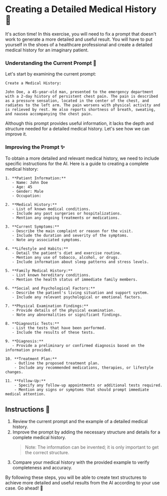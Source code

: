 # Creating a Detailed Medical History 🏥

It's action time! In this exercise, you will need to fix a prompt that doesn't work to generate a more detailed and useful result. You will have to put yourself in the shoes of a healthcare professional and create a detailed medical history for an imaginary patient.

### Understanding the Current Prompt 🧐

Let's start by examining the current prompt:

```
Create a Medical History:

John Doe, a 45-year-old man, presented to the emergency department with a 2-day history of persistent chest pain. The pain is described as a pressure sensation, located in the center of the chest, and radiates to the left arm. The pain worsens with physical activity and is relieved by rest. He also reports shortness of breath, sweating, and nausea accompanying the chest pain.
```

Although this prompt provides useful information, it lacks the depth and structure needed for a detailed medical history. Let's see how we can improve it.

### Improving the Prompt ✨

To obtain a more detailed and relevant medical history, we need to include specific instructions for the AI. Here is a guide to creating a complete medical history:

```
1. **Patient Information:**
   - Name: John Doe
   - Age: 45
   - Gender: Male
   - Occupation:

2. **Medical History:**
   - List of known medical conditions.
   - Include any past surgeries or hospitalizations.
   - Mention any ongoing treatments or medications.

3. **Current Symptoms:**
   - Describe the main complaint or reason for the visit.
   - Include the duration and severity of the symptoms.
   - Note any associated symptoms.

4. **Lifestyle and Habits:**
   - Detail the patient's diet and exercise routine.
   - Mention any use of tobacco, alcohol, or drugs.
   - Include information about sleep patterns and stress levels.

5. **Family Medical History:**
   - List known hereditary conditions.
   - Mention the health status of immediate family members.

6. **Social and Psychological Factors:**
   - Describe the patient's living situation and support system.
   - Include any relevant psychological or emotional factors.

7. **Physical Examination Findings:**
   - Provide details of the physical examination.
   - Note any abnormalities or significant findings.

8. **Diagnostic Tests:**
   - List the tests that have been performed.
   - Include the results of these tests.

9. **Diagnosis:**
   - Provide a preliminary or confirmed diagnosis based on the information provided.

10. **Treatment Plan:**
    - Outline the proposed treatment plan.
    - Include any recommended medications, therapies, or lifestyle changes.

11. **Follow-Up:**
    - Specify any follow-up appointments or additional tests required.
    - Mention any signs or symptoms that should prompt immediate medical attention.
```

## Instructions 📌

1. Review the current prompt and the example of a detailed medical history.
2. Improve the prompt by adding the necessary structure and details for a complete medical history.
   > Note: The information can be invented; it is only important to get the correct structure.
3. Compare your medical history with the provided example to verify completeness and accuracy.

By following these steps, you will be able to create text structures to achieve more detailed and useful results from the AI according to your use case. Go ahead! 🚀